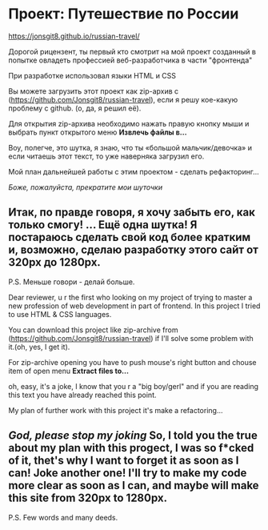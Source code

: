 # Проект: Путешествие по России

https://jonsgit8.github.io/russian-travel/

Дорогой рицензент, ты первый кто смотрит на мой проект созданный в попытке овладеть профессией веб-разработчика в части "фронтенда"

При разработке использовал языки HTML и CSS

Вы можете загрузить этот проект как zip-архив с (https://github.com/Jonsgit8/russian-travel), если я решу кое-какую проблему с github. (о, да, я решил её).

Для открытия zip-архива необходимо нажать правую кнопку мыши и выбрать пункт открытого меню **Извлечь файлы в...**

Воу, полегче, это шутка, я знаю, что ты «большой мальчик/девочка» и если читаешь этот текст, то уже наверняка загрузил его.

Мой план дальнейшей работы с этим проектом - сделать рефакторинг...

*Боже, пожалуйста, прекратите мои шуточки*

Итак, по правде говоря, я хочу забыть его, как только смогу! ... Ещё одна шутка!
Я постараюсь сделать свой код более кратким и, возможно, сделаю разработку этого сайт от 320px до 1280px.
------
P.S. Меньше говори - делай больше.


Dear reviewer, u r the first who looking on my project of trying to master a new profession of web development in part of frontend.
In this project I tried to use HTML & CSS languages.

You can download this project like zip-archive from (https://github.com/Jonsgit8/russian-travel) if I'll solve some problem with it.(oh, yes, I get it).

For zip-archive opening you have to push mouse's right button and chouse item of open menu **Extract files to...**

oh, easy, it's a joke, I know that you r a "big boy/gerl" and if you are reading this text you have already reached this point.

My plan of further work with this project it's make a refactoring...

*God, please stop my joking*
So, I told you the true about my plan with this progect, I was so f*cked of it, thet's why I want to forget it as soon as I can! Joke another one!
I'll try to make my code more clear as soon as I can, and maybe will make this site from 320px to 1280px.
------ 
P.S. Few words and many deeds.